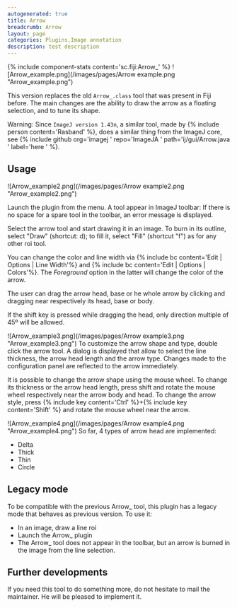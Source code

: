 ```yaml
---
autogenerated: true
title: Arrow
breadcrumb: Arrow
layout: page
categories: Plugins,Image annotation
description: test description
---
```


{% include component-stats content='sc.fiji:Arrow\_' %} ![Arrow\_example.png](/images/pages/Arrow example.png "Arrow_example.png")

This version replaces the old `Arrow_.class` tool that was present in Fiji before. The main changes are the ability to draw the arrow as a floating selection, and to tune its shape.

Warning: Since `ImageJ version 1.43n`, a similar tool, made by {% include person content='Rasband' %}, does a similar thing from the ImageJ core, see {% include github org='imagej ' repo='ImageJA ' path='ij/gui/Arrow.java ' label='here ' %}.

## Usage

![Arrow\_example2.png](/images/pages/Arrow example2.png "Arrow_example2.png")

Launch the plugin from the menu. A tool appear in ImageJ toolbar: If there is no space for a spare tool in the toolbar, an error message is displayed.

Select the arrow tool and start drawing it in an image. To burn in its outline, select "Draw" (shortcut: d); to fill it, select "Fill" (shortcut "f") as for any other roi tool.

You can change the color and line width via {% include bc content='Edit | Options | Line Width'%} and {% include bc content='Edit | Options | Colors'%}. The *Foreground* option in the latter will change the color of the arrow.

The user can drag the arrow head, base or he whole arrow by clicking and dragging near respectively its head, base or body.

If the shift key is pressed while dragging the head, only direction multiple of 45º will be allowed.

![Arrow\_example3.png](/images/pages/Arrow example3.png "Arrow_example3.png") To customize the arrow shape and type, double click the arrow tool. A dialog is displayed that allow to select the line thickness, the arrow head length and the arrow type. Changes made to the configuration panel are reflected to the arrow immediately.

It is possible to change the arrow shape using the mouse wheel. To change its thickness or the arrow head length, press shift and rotate the mouse wheel respectively near the arrow body and head. To change the arrow style, press {% include key content='Ctrl' %}+{% include key content='Shift' %} and rotate the mouse wheel near the arrow.

![Arrow\_example4.png](/images/pages/Arrow example4.png "Arrow_example4.png") So far, 4 types of arrow head are implemented:

  - Delta
  - Thick
  - Thin
  - Circle

## Legacy mode

To be compatible with the previous Arrow\_ tool, this plugin has a legacy mode that behaves as previous version. To use it:

  - In an image, draw a line roi
  - Launch the Arrow\_ plugin
  - The Arrow\_ tool does not appear in the toolbar, but an arrow is burned in the image from the line selection.

## Further developments

If you need this tool to do something more, do not hesitate to mail the maintainer. He will be pleased to implement it.

 
